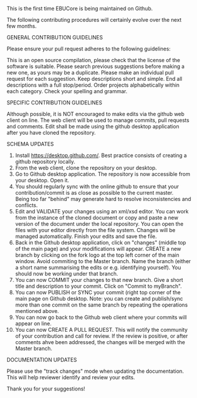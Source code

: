 This is the first time EBUCore is being maintained on Github.

The following contributing procedures will certainly evolve over the next few months.



GENERAL CONTRIBUTION GUIDELINES

Please ensure your pull request adheres to the following guidelines:

This is an open source compilation, please check that the license of the software is suitable.
Please search previous suggestions before making a new one, as yours may be a duplicate.
Please make an individual pull request for each suggestion.
Keep descriptions short and simple.
End all descriptions with a full stop/period.
Order projects alphabetically within each category.
Check your spelling and grammar.

SPECIFIC CONTRIBUTION GUIDELINES

Although possible, it is NOT encouraged to make edits via the github web client on line.
The web client will be used to manage commits, pull requests and comments.
Edit shall be made using the github desktop application after you have cloned the repository.

SCHEMA UPDATES

1. Install https://desktop.github.com/. Best practice consists of creating a github repository locally.
2. From the web client, clone the repository on your desktop.
3. Go to Github desktop application. The repository is now accessible from your desktop. Open it.
4. You should regularly sync with the online github to ensure that your contribution/commit is as close as possible to the current master.  
   Being too far "behind" may generate hard to resolve inconsistencies and conflicts.
5. Edit and VALIDATE your changes using an xml/xsd editor. You can work from the instance of the cloned 
   document or copy and paste a new version of the document under the local repository. 
   You can open the files with your editor directly from the file system. Changes will be managed automatically.
   Finish your edits and save the file.
6. Back in the Github desktop application, click on "changes" (middle top of the main page) and your modifications will appear.
   CREATE a new branch by clicking on the fork logo at the top 
   left corner of the main window. Avoid commiting to the Master branch.
   Name the branch (either a short name summarising the edits or e.g. identifying yourself).
   You should now be working under that branch.
6. You can now COMMIT your changes to that new branch. Give a short title and description to your commit.
   Click on "Commit to myBranch".
7. You can now PUBLISH or SYNC your commit (right top corner of the main page on Github desktop.
   Note: you can create and publish/sync more than one commit on the same branch by repeating the operations mentioned above.
8. You can now go back to the Github web client where your commits will appear on line.
9. You can now CREATE A PULL REQUEST. This will notify the community of your contribution and call for review.
   If the review is positive, or after comments ahve been addressed, the changes will be merged with the Master branch.

DOCUMENTATION UPDATES

Please use the "track changes" mode when updating the documentation. This will help reviewer identify and review your edits.

Thank you for your suggestions!
